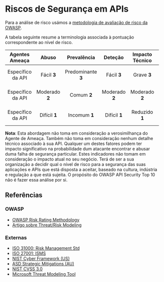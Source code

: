 Riscos de Segurança em APIs
===========================

Para a análise de risco usámos a [metodologia de avaliação de risco da
OWASP][1].

A tabela seguinte resume a terminologia associada à pontuação correspondente ao
nível de risco.

| Agentes Ameaça | Abuso | Prevalência | Deteção | Impacto Técnico | Impacto Negócio |
| :-: | :-: | :-: | :-: | :-: | :-: |
| Específico da API | Fácil **3** | Predominante **3** | Fácil **3** | Grave **3** | Específico do Negócio |
| Específico da API | Moderado **2** | Comum **2** | Moderado **2** | Moderado **2** | Específico do Negócio |
| Específico da API | Difícil **1** | Incomum **1** | Difícil **1** | Reduzido **1** | Específico do Negócio |

**Nota**: Esta abordagem não toma em consideração a verosimilhança do Agente de
Ameaça. Também não toma em consideração nenhum detalhe técnico associado à sua
API. Qualquer um destes fatores podem ter impacto significativo na probabilidade
dum atacante encontrar e abusar duma falha de segurança particular. Estes
indicadores não tomam em consideração o impacto atual no seu negócio. Terá de
ser a sua organização a decidir qual o nível de risco para a segurança das suas
aplicações e APIs que está disposta a aceitar, baseado na cultura, indústria e
regulação a que está sujeita. O propósito do OWASP API Security Top 10 não é
fazer essa análise por si.

## Referências

### OWASP

* [OWASP Risk Rating Methodology][1]
* [Artigo sobre Threat/Risk Modeling][2]

### Externas

* [ISO 31000: Risk Management Std][3]
* [ISO 27001: ISMS][4]
* [NIST Cyber Framework (US)][5]
* [ASD Strategic Mitigations (AU)][6]
* [NIST CVSS 3.0][7]
* [Microsoft Threat Modeling Tool][8]

[1]: https://www.owasp.org/index.php/OWASP_Risk_Rating_Methodology
[2]: https://www.owasp.org/index.php/Threat_Risk_Modeling
[3]: https://www.iso.org/iso-31000-risk-management.html
[4]: https://www.iso.org/isoiec-27001-information-security.html
[5]: https://www.nist.gov/cyberframework
[6]: https://www.asd.gov.au/infosec/mitigationstrategies.htm
[7]: https://nvd.nist.gov/vuln-metrics/cvss/v3-calculator
[8]: https://www.microsoft.com/en-us/download/details.aspx?id=49168

